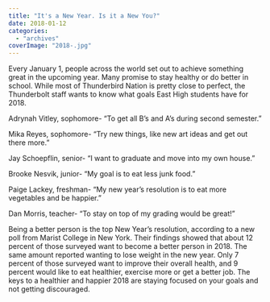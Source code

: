 ```yaml
---
title: "It's a New Year. Is it a New You?"
date: 2018-01-12
categories: 
  - "archives"
coverImage: "2018-.jpg"
---
```


Every January 1, people across the world set out to achieve something great in the upcoming year. Many promise to stay healthy or do better in school. While most of Thunderbird Nation is pretty close to perfect, the Thunderbolt staff wants to know what goals East High students have for 2018.

Adrynah Vitley, sophomore- “To get all B’s and A’s during second semester.”

Mika Reyes, sophomore- “Try new things, like new art ideas and get out there more.”

Jay Schoepflin, senior- “I want to graduate and move into my own house.”

Brooke Nesvik, junior- “My goal is to eat less junk food.”

Paige Lackey, freshman- “My new year’s resolution is to eat more vegetables and be happier.”

Dan Morris, teacher- “To stay on top of my grading would be great!”

Being a better person is the top New Year’s resolution, according to a new poll from Marist College in New York. Their findings showed that about 12 percent of those surveyed want to become a better person in 2018. The same amount reported wanting to lose weight in the new year. Only 7 percent of those surveyed want to improve their overall health, and 9 percent would like to eat healthier, exercise more or get a better job. The keys to a healthier and happier 2018 are staying focused on your goals and not getting discouraged.
